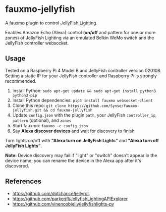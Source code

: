 # fauxmo-jellyfish
A [fauxmo](https://github.com/n8henrie/fauxmo) plugin to control [JellyFish Lighting](https://www.jellyfishlighting.com/).

Enables Amazon Echo (Alexa) control (**on/off** and pattern for one or more zones) of JellyFish Lighting via an emulated Belkin WeMo switch and the JellyFish controller websocket.

## Usage

Tested on a Raspberry Pi 4 Model B and JellyFish controller version 020108. Setting a static IP for your JellyFish controller and Raspberry Pi is strongly recommended.

1. Install Python: `sudo apt-get update && sudo apt-get install python3 python3-pip`
2. Install Python dependencies: `pip3 install fauxmo websocket-client`
3. Clone this repo: `git clone https://github.com/Synse/fauxmo-jellyfish.git && cd fauxmo-jellyfish`
4. Update `config.json` with the plugin `path`, your JellyFish `controller_ip`, `pattern` (optional), and `zones`
5. Start fauxmo: `fauxmo -c config.json`
6. Say **Alexa discover devices** and wait for discovery to finish

Turn lights on/off with **"Alexa turn on JellyFish Lights"** and **"Alexa turn off JellyFish Lights"**.

**Note:** Device discovery may fail if "light" or "switch" doesn't appear in the device name; you can rename the device in the Alexa app after it's discovered.

## References
- https://github.com/dotchance/jellyroll
- https://github.com/parkerjfl/JellyfishLightingAPIExplorer
- https://github.com/vinenoobjelly/jellyfishlights-py
